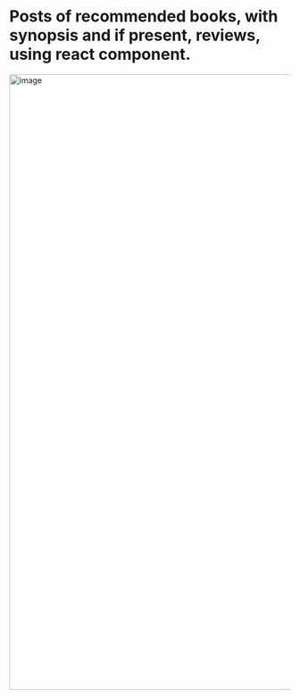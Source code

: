 # Posts of recommended books, with synopsis and if present, reviews, using react component. 
<img width="1103" alt="image" src="https://user-images.githubusercontent.com/54427603/180664960-797ca0cf-eaee-4bc2-a664-05d8da0b60e2.png">

